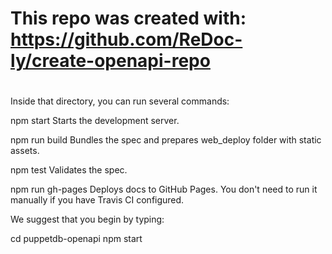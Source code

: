 #
# This repo was created with: https://github.com/ReDoc-ly/create-openapi-repo
#

Inside that directory, you can run several commands:
  
  npm start
    Starts the development server.

  npm run build
    Bundles the spec and prepares web_deploy folder with static assets. 

  npm test
    Validates the spec.
  
  npm run gh-pages
    Deploys docs to GitHub Pages. You don't need to run it manually if you have Travis CI configured.

We suggest that you begin by typing:

  cd puppetdb-openapi
  npm start
